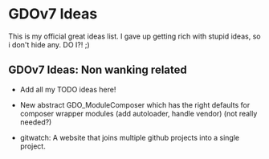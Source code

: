 # GDOv7 Ideas

This is my official great ideas list. I gave up getting rich with stupid ideas, so i don't hide any. DO I?! ;)


## GDOv7 Ideas: Non wanking related

 - Add all my TODO ideas here!
 
 - New abstract GDO_ModuleComposer which has the right defaults for composer wrapper modules (add autoloader, handle vendor) (not really needed?)
 
 - gitwatch: A website that joins multiple github projects into a single project.
